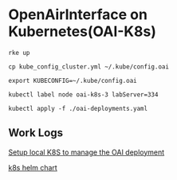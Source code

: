 # OpenAirInterface on Kubernetes(OAI-K8s)
```bash=
rke up

cp kube_config_cluster.yml ~/.kube/config.oai

export KUBECONFIG=~/.kube/config.oai

kubectl label node oai-k8s-3 labServer=334

kubectl apply -f ./oai-deployments.yaml
```

## Work Logs
[Setup local K8S to manage the OAI deployment](https://hackmd.io/JsmzQpJhRq6lfseNiyvGOw)

[k8s helm chart](https://hackmd.io/uzzHUXNrTdmHPfoMGYYwHw)
